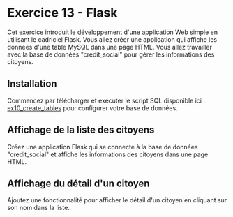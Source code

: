 # Exercice 13 - Flask

Cet exercice introduit le développement d'une application Web simple en utilisant le cadriciel Flask. Vous allez créer une application qui affiche les données d'une table MySQL dans une page HTML. Vous allez travailler avec la base de données "credit_social" pour gérer les informations des citoyens.

## Installation

Commencez par télécharger et exécuter le script SQL disponible ici : [ex10_create_tables](../ressources/ex10_create_tables.sql) pour configurer votre base de données.

## Affichage de la liste des citoyens

Créez une application Flask qui se connecte à la base de données "credit_social" et affiche les informations des citoyens dans une page HTML. 

## Affichage du détail d'un citoyen

Ajoutez une fonctionnalité pour afficher le détail d'un citoyen en cliquant sur son nom dans la liste.